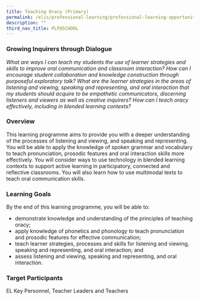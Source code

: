```yaml
---
title: Teaching Oracy (Primary)
permalink: /elis/professional-learning/professional-learning-opportunities/teaching-oracy/
description: ""
third_nav_title: PLP@SCHOOL
---
```


### Growing Inquirers through Dialogue

<em>What are ways I can teach my students the use of learner strategies and skills to improve oral communication and classroom interaction? How can I encourage student collaboration and knowledge construction through purposeful exploratory talk? What are the learner strategies in the areas of listening and viewing, speaking and representing, and oral interaction that my students should acquire to be empathetic communicators, discerning listeners and viewers as well as creative inquirers? How can I teach oracy effectively, including in blended learning contexts?</em>

### Overview

This learning programme aims to provide you with a deeper understanding of the processes of listening and viewing, and speaking and representing. You will be able to apply the knowledge of spoken grammar and vocabulary to teach pronunciation, prosodic features and oral interaction skills more effectively. You will consider ways to use technology in blended learning contexts to support active learning in participatory, connected and reflective classrooms. You will also learn how to use multimodal texts to teach oral communication skills.

### Learning Goals

By the end of this learning programme, you will be able to:

*   demonstrate knowledge and understanding of the principles of teaching oracy;
*   apply knowledge of phonetics and phonology to teach pronunciation and prosodic features for effective communication;
*   teach learner strategies, processes and skills for listening and viewing, speaking and representing, and oral interaction; and
*   assess listening and viewing, speaking and representing, and oral interaction.

### Target Participants

EL Key Personnel, Teacher Leaders and Teachers